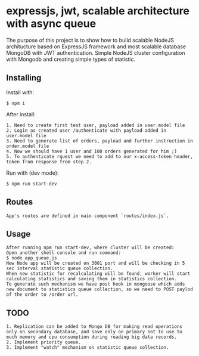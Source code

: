 # expressjs, jwt, scalable architecture with async queue
The purpose of this project is to show how to build scalable NodeJS architucture based on ExpressJS framework and most scalable database MongoDB with JWT authentication. Simple NodeJS cluster configuration with Mongodb and creating simple types of statistic.

## Installing

Install with:

```
$ npm i
```

After install:

```
1. Need to create first test user, payload added in user.model file
2. Login as created user /authenticate with payload added in user.model file
3. Need to generate list of orders, payload and further instruction in order.model file
4. Now we should have 1 user and 100 orders generated for him ;)
5. To authenticate rquest we need to add to our x-access-token header, token from response from step 2.
```

Run with (dev mode):

```
$ npm run start-dev
```

## Routes
```
App's routes are defined in main component `routes/index.js`.
```

## Usage
```
After running npm run start-dev, where cluster will be created:
Open another shell console and run command:
$ node app_queue.js
New Node app will be created on 3001 port and will be checking in 5 sec interval statistic queue collection.
When new statistic for recalculating will be found, worker will start calculating statistics and saving them in statistics collection.
To generate such mechanism we have post hook in mongoose which adds new document to statistics queue collection, so we need to POST paylod of the order to /order url.
```

## TODO
```
1. Replication can be added to Mongo DB for making read operations only on secondary database, and save only on primary not to use to much memory and cpu consumption during reading big data records.
2. Implement priority queue.
3. Implement "watch" mechanism on statistic queue collection.
```
